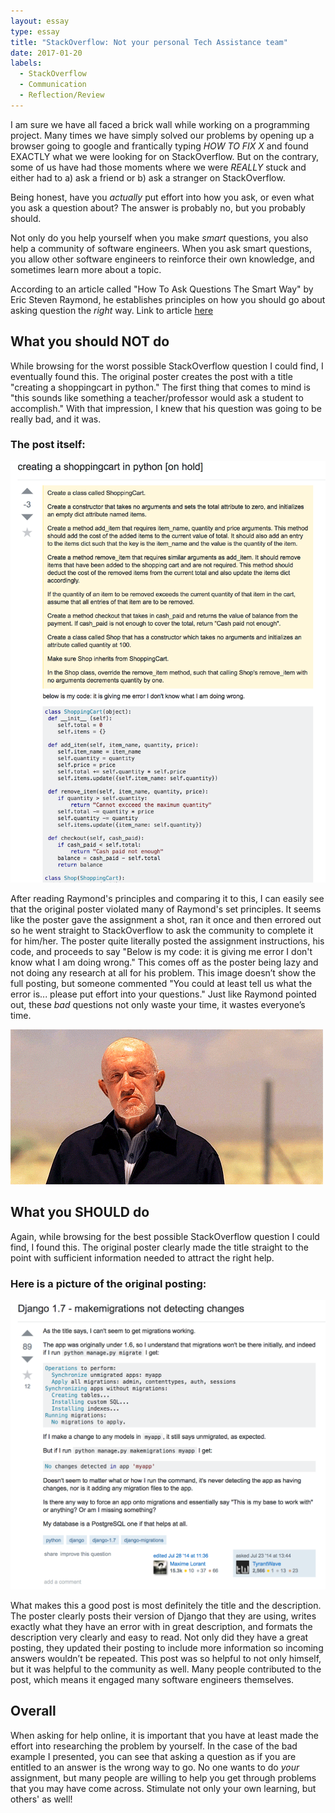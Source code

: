 ```yaml
---
layout: essay
type: essay
title: "StackOverflow: Not your personal Tech Assistance team"
date: 2017-01-20
labels:
  - StackOverflow
  - Communication
  - Reflection/Review
---
```


I am sure we have all faced a brick wall while working on a programming project. Many times we have simply solved our problems by opening up a browser going to google and frantically typing *HOW TO FIX X* and found EXACTLY what we were looking for on StackOverflow. But on the contrary, some of us have had those moments where we were *REALLY* stuck and either had to a) ask a friend or b) ask a stranger on StackOverflow.

Being honest, have you *actually* put effort into how you ask, or even what you ask a question about? The answer is probably no, but you probably should. 

Not only do you help yourself when you make *smart* questions, you also help a community of software engineers. When you ask smart questions, you allow other software engineers to reinforce their own knowledge, and sometimes learn more about a topic.

According to an article called "How To Ask Questions The Smart Way" by Eric Steven Raymond, he establishes principles on how you should go about asking question the *right* way. Link to article [here](http://www.catb.org/esr/faqs/smart-questions.html)

## What you should NOT do
While browsing for the worst possible StackOverflow question I could find, I eventually found this. The original poster creates the post with a title "creating a shoppingcart in python." The first thing that comes to mind is "this sounds like something a teacher/professor would ask a student to accomplish." With that impression, I knew that his question was going to be really bad, and it was.

### The post itself:
<img class="ui image" src="../images/bad-example.png">

After reading Raymond's principles and comparing it to this, I can easily see that the original poster violated many of Raymond's set principles. It seems like the poster gave the assignment a shot, ran it once and then errored out so he went straight to StackOverflow to ask the community to complete it for him/her. The poster quite literally posted the assignment instructions, his code, and proceeds to say "Below is my code: it is giving me error I don't know what I am doing wrong." This comes off as the poster being lazy and not doing any research at all for his problem. This image doesn’t show the full posting, but someone commented "You could at least tell us what the error is... please put effort into your questions." Just like Raymond pointed out, these *bad* questions not only waste your time, it wastes everyone’s time.



<img class="ui image" src="../images/smh.gif">


## What you SHOULD do
Again, while browsing for the best possible StackOverflow question I could find, I found this. The original poster clearly made the title straight to the point with sufficient information needed to attract the right help.

### Here is a picture of the original posting: 

<img class="ui image" src="../images/good-example.png">


What makes this a good post is most definitely the title and the description. The poster clearly posts their version of Django that they are using, writes exactly what they have an error with in great description, and formats the description very clearly and easy to read. Not only did they have a great posting, they updated their posting to include more information so incoming answers wouldn’t be repeated. This post was so helpful to not only himself, but it was helpful to the community as well. Many people contributed to the post, which means it engaged many software engineers themselves.

## Overall
When asking for help online, it is important that you have at least made the effort into researching the problem by yourself. In the case of the bad example I presented, you can see that asking a question as if you are entitled to an answer is the wrong way to go. No one wants to do *your* assignment, but many people are willing to help you get through problems that you may have come across. Stimulate not only your own learning, but others' as well! 

